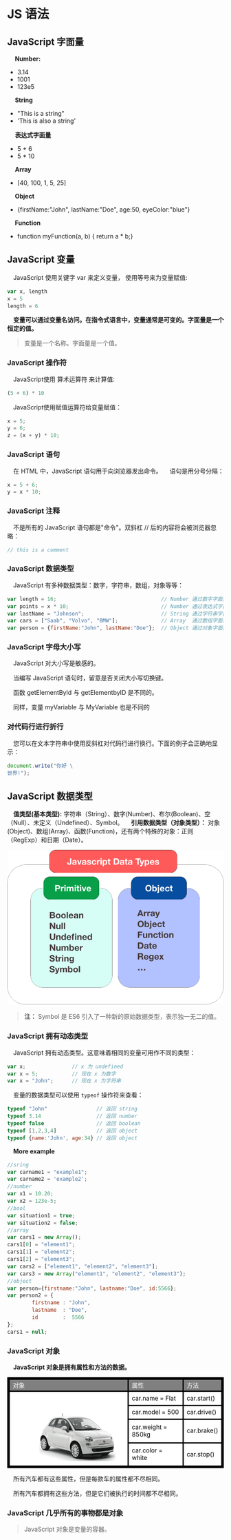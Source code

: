 # JS 语法
## JavaScript 字面量
&emsp; **Number:**

* 3.14
* 1001
* 123e5

&emsp; **String**

* "This is a string"
* 'This is also a string'

&emsp; **表达式字面量**

* 5 + 6
* 5 * 10

&emsp; **Array**

* [40, 100, 1, 5, 25]

&emsp; **Object**

* {firstName:"John", lastName:"Doe", age:50, eyeColor:"blue"}

&emsp; **Function**

* function myFunction(a, b) { return a * b;}

## JavaScript 变量
&emsp;JavaScript 使用关键字 var 来定义变量， 使用等号来为变量赋值:

```js
var x, length
x = 5
length = 6
```
&emsp;**变量可以通过变量名访问。在指令式语言中，变量通常是可变的。字面量是一个恒定的值。**
> 变量是一个名称。字面量是一个值。

### JavaScript 操作符

&emsp;JavaScript使用 算术运算符 来计算值:
```js
(5 + 6) * 10
```
&emsp;JavaScript使用赋值运算符给变量赋值：

```js
x = 5;
y = 6;
z = (x + y) * 10;
```
### JavaScript 语句

&emsp;在 HTML 中，JavaScript 语句用于向浏览器发出命令。
&emsp;语句是用分号分隔：
```js
x = 5 + 6;
y = x * 10;
```

### JavaScript 注释

&emsp;不是所有的 JavaScript 语句都是"命令"。双斜杠 // 后的内容将会被浏览器忽略：
```js
// this is a comment
```
### JavaScript 数据类型

&emsp;JavaScript 有多种数据类型：数字，字符串，数组，对象等等：
```js
var length = 16;                                  // Number 通过数字字面量赋值 
var points = x * 10;                              // Number 通过表达式字面量赋值
var lastName = "Johnson";                         // String 通过字符串字面量赋值
var cars = ["Saab", "Volvo", "BMW"];              // Array  通过数组字面量赋值
var person = {firstName:"John", lastName:"Doe"};  // Object 通过对象字面量赋值
```
### JavaScript 字母大小写

&emsp;JavaScript 对大小写是敏感的。

&emsp;当编写 JavaScript 语句时，留意是否关闭大小写切换键。

&emsp;函数 getElementById 与 getElementbyID 是不同的。

&emsp;同样，变量 myVariable 与 MyVariable 也是不同的

### 对代码行进行折行

&emsp;您可以在文本字符串中使用反斜杠对代码行进行换行。下面的例子会正确地显示：
```js
document.write("你好 \
世界!");
```

## JavaScript 数据类型

&emsp;**值类型(基本类型):** 字符串（String）、数字(Number)、布尔(Boolean)、空（Null）、未定义（Undefined）、Symbol。
&emsp;**引用数据类型（对象类型）：** 对象(Object)、数组(Array)、函数(Function)，还有两个特殊的对象：正则（RegExp）和日期（Date）。

![DataType](./images/Javascript-DataType.png)

> **注：** Symbol 是 ES6 引入了一种新的原始数据类型，表示独一无二的值。


### JavaScript 拥有动态类型

&emsp;JavaScript 拥有动态类型。这意味着相同的变量可用作不同的类型：
```js
var x;               // x 为 undefined
var x = 5;           // 现在 x 为数字
var x = "John";      // 现在 x 为字符串
```

&emsp;变量的数据类型可以使用 `typeof` 操作符来查看：
```js
typeof "John"                // 返回 string
typeof 3.14                  // 返回 number
typeof false                 // 返回 boolean
typeof [1,2,3,4]             // 返回 object
typeof {name:'John', age:34} // 返回 object
```
&emsp;**More example**
```js
//sring
var carname1 = "example1";
var carname2 = 'example2';
//number
var x1 = 10.20;
var x2 = 123e-5;
//bool
var situation1 = true;
var situation2 = false;
//array
var cars1 = new Array();
cars1[0] = "element1";
cars1[1] = "element2";
cars1[2] = "element3";
var cars2 = ["element1", "element2", "element3"];
var cars3 = new Array("element1", "element2", "element3");
//object
var person={firstname:"John", lastname:"Doe", id:5566};
var person2 = {
        firstname : "John",
        lastname  : "Doe",
        id        :  5566
};
cars1 = null;
```
### JavaScript 对象

&emsp;**JavaScript 对象是拥有属性和方法的数据。**

<table style="border:solid; background-color:white; color:black">
    <tr style="border:solid; background-color:gray; color:white;border-color:black">
        <td style = "border:solid; border-color:black;">对象</td>
        <td style = "border:solid; border-color:black;">属性</td>
        <td style = "border:solid; border-color:black;">方法</td>
    </tr>
    <tr>
        <td rowspan="4" style = "border:solid; border-color:black;"><img src="./images/car.gif"></td>
        <td style = "border:solid; border-color:black;">car.name = Flat</td>
        <td style = "border:solid; border-color:black;">car.start()</td>
    </tr>
    <tr>
        <td style = "border:solid; border-color:black;">car.model = 500</td>
        <td style = "border:solid; border-color:black;">car.drive()</td>
    </tr>
    <tr>
        <td style = "border:solid; border-color:black;">car.weight = 850kg</td>
        <td style = "border:solid; border-color:black;">car.brake()</td>
    </tr>
    <tr>
        <td style = "border:solid; border-color:black;">car.color = white</td>
        <td style = "border:solid; border-color:black;">car.stop()</td>
    </tr>
</table>

&emsp;所有汽车都有这些属性，但是每款车的属性都不尽相同。

&emsp;所有汽车都拥有这些方法，但是它们被执行的时间都不尽相同。


### JavaScript 几乎所有的事物都是对象

> JavaScript 对象是变量的容器。

